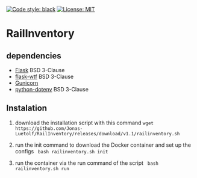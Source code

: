 [![Code style: black](https://img.shields.io/badge/code%20style-black-000000.svg)](https://github.com/psf/black)
[![License: MIT](https://img.shields.io/badge/License-MIT-yellow.svg)](https://opensource.org/licenses/MIT)
# RailInventory

## dependencies
- [Flask](https://github.com/pallets/flask) BSD 3-Clause
- [flask-wtf](https://github.com/wtforms/flask-wtf) BSD 3-Clause
- [Gunicorn](https://github.com/benoitc/gunicorn)
- [python-dotenv](https://github.com/theskumar/python-dotenv) BSD 3-Clause

## Instalation

1. download the installation script with this command
```wget https://github.com/Jonas-Luetolf/RailInventory/releases/download/v1.1/railinventory.sh```

2. run the init command to download the Docker container and set up the configs
``` bash railinventory.sh init```

3. run the container via the run command of the script
``` bash railinventory.sh run```
